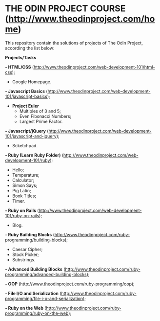 # THE ODIN PROJECT COURSE (http://www.theodinproject.com/home)

This repository contain the solutions of projects of The Odin Project, according the list below:

**Projects/Tasks**

**- HTML/CSS** (http://www.theodinproject.com/web-development-101/html-css);
  - Google Homepage.

**- Javascript Basics** (http://www.theodinproject.com/web-development-101/javascript-basics);
  - **Project Euler**
    - Multiples of 3 and 5;
    - Even Fibonacci Numbers;
    - Largest Prime Factor.

**- Javascript/jQuery** (http://www.theodinproject.com/web-development-101/javascript-and-jquery);
  - Scketchpad.

**- Ruby (Learn Ruby Folder)** (http://www.theodinproject.com/web-development-101/ruby);<br />
  - Hello;
  - Temperature;
  - Calculator;
  - Simon Says;
  - Pig Latin;
  - Book Titles;
  - Timer.

**- Ruby on Rails** (http://www.theodinproject.com/web-development-101/ruby-on-rails);
  - Blog.

**- Ruby Building Blocks** (http://www.theodinproject.com/ruby-programming/building-blocks);
  - Caesar Cipher;
  - Stock Picker;
  - Substrings.

**- Advanced Building Blocks** (http://www.theodinproject.com/ruby-programming/advanced-building-blocks);

**- OOP** (http://www.theodinproject.com/ruby-programming/oop);

**- File I/O and Serialization** (http://www.theodinproject.com/ruby-programming/file-i-o-and-serialization);

**- Ruby on the Web** (http://www.theodinproject.com/ruby-programming/ruby-on-the-web);
